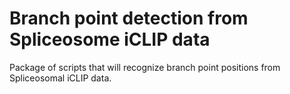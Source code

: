 # Branch point detection from Spliceosome iCLIP data
Package of scripts that will recognize branch point positions from Spliceosomal iCLIP data.
